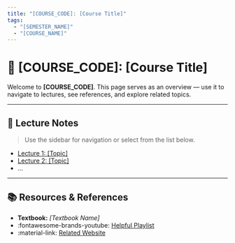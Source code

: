 ```yaml
---
title: "[COURSE_CODE]: [Course Title]"
tags:
  - "[SEMESTER_NAME]"
  - "[COURSE_NAME]"
---
```


# 📘 [COURSE_CODE]: [Course Title]

Welcome to **[COURSE_CODE]**. This page serves as an overview — use it to navigate to lectures, see references, and explore related topics.

---

## 📝 Lecture Notes

> Use the sidebar for navigation or select from the list below.

- [Lecture 1: [Topic]](lecture-01.md)
- [Lecture 2: [Topic]](lecture-02.md)
- ...

---

## 📚 Resources & References

- **Textbook:** _[Textbook Name]_
- :fontawesome-brands-youtube: [Helpful Playlist]()
- :material-link: [Related Website]()
